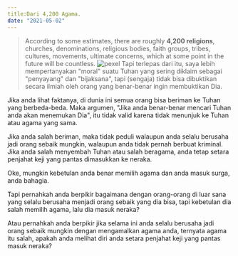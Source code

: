 ```yaml
---
title:Dari 4,200 Agama.
date: "2021-05-02"
---
```


> According to some estimates, there are roughly **4,200 religions**, churches, denominations, religious bodies, faith groups, tribes, cultures, movements, ultimate concerns, which at some point in the future will be countless.
![pexel](https://images.unsplash.com/photo-1519799478955-1c5b789a6bfb?ixid=MnwxMjA3fDB8MHxwaG90by1wYWdlfHx8fGVufDB8fHx8&ixlib=rb-1.2.1&auto=format&fit=crop&w=750&q=80)
Tapi terlepas dari itu, saya lebih mempertanyakan "moral" suatu Tuhan yang sering diklaim sebagai "penyayang" dan "bijaksana", tapi (sengaja) tidak bisa dibuktikan secara ilmiah oleh orang yang benar-benar ingin membuktikan Dia.

Jika anda lihat faktanya, di dunia ini semua orang bisa beriman ke Tuhan yang berbeda-beda. Maka argumen, "Jika anda benar-benar mencari Tuhan anda akan menemukan Dia", itu tidak valid karena tidak menunjuk ke Tuhan atau agama yang sama.

Jika anda salah beriman, maka tidak peduli walaupun anda selalu berusaha jadi orang sebaik mungkin, walaupun anda tidak pernah berbuat kriminal. Jika anda salah menyembah Tuhan atau salah beragama, anda tetap setara penjahat keji yang pantas dimasukkan ke neraka.

Oke, mungkin kebetulan anda benar memilih agama dan anda masuk surga, anda bahagia.

Tapi pernahkah anda berpikir bagaimana dengan orang-orang di luar sana yang selalu berusaha menjadi orang sebaik yang dia bisa, tapi kebetulan dia salah memilih agama, lalu dia masuk neraka?

Atau pernahkah anda berpikir jika selama ini anda selalu berusaha jadi orang sebaik mungkin dengan mengamalkan agama anda, ternyata agama itu salah, apakah anda melihat diri anda setara penjahat keji yang pantas masuk neraka?
